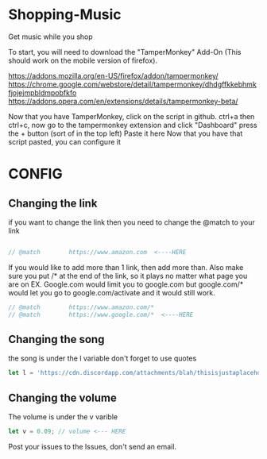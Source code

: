 # Shopping-Music
Get music while you shop

To start, you will need to download the "TamperMonkey" Add-On (This should work on the mobile version of firefox).

https://addons.mozilla.org/en-US/firefox/addon/tampermonkey/
https://chrome.google.com/webstore/detail/tampermonkey/dhdgffkkebhmkfjojejmpbldmpobfkfo
https://addons.opera.com/en/extensions/details/tampermonkey-beta/

Now that you have TamperMonkey, click on the script in github. ctrl+a then ctrl+c, now go to the tampermonkey extension and click "Dashboard" press the + button (sort of in the top left) Paste it here
Now that you have that script pasted, you can configure it

# CONFIG

## Changing the link
if you want to change the link then you need to change the @match to your link
```js 

// @match        https://www.amazon.com  <----HERE
```

If you would like to add more than 1 link, then add more than. Also make sure you put /* at the end of the link, so it plays no matter what page you are on EX. Google.com would limit you to google.com but google.com/* would let you go to google.com/activate and it would still work.

```js
// @match        https://www.amazon.com/*
// @match        https://www.google.com/*  <----HERE
```

## Changing the song

the song is under the l variable
don't forget to use quotes 

```js 
let l = 'https://cdn.discordapp.com/attachments/blah/thisisjustaplaceholder'; // link, USE QUOTES! <--- HERE
```
## Changing the volume

The volume is under the v varible
```js 
let v = 0.09; // volume <--- HERE
```

Post your issues to the Issues, don't send an email.
